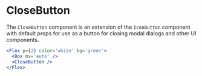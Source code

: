 # CloseButton

The `CloseButton` component is an extension of the `IconButton` component with default props for use as a button for closing modal dialogs and other UI components.

```.jsx
<Flex p={2} color='white' bg='green'>
  <Box mx='auto' />
  <CloseButton />
</Flex>
```
